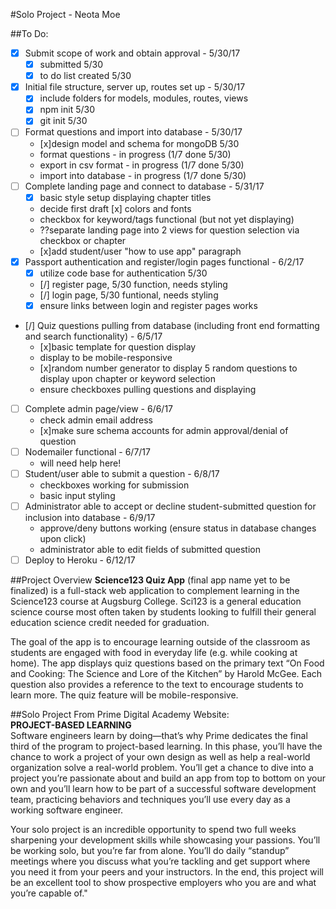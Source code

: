 #Solo Project - Neota Moe

##To Do:  


* [x] Submit scope of work and obtain approval - 5/30/17
	- [x] submitted 5/30
	- [x] to do list created 5/30
* [x] Initial file structure, server up, routes set up - 5/30/17
	- [x] include folders for models, modules, routes, views
	- [x] npm init 5/30
	- [x] git init 5/30
* [ ] Format questions and import into database - 5/30/17 
	- [x]design model and schema for mongoDB 5/30
	- format questions - in progress (1/7 done 5/30)
	- export in csv format - in progress (1/7 done 5/30)
	- import into database -  in progress (1/7 done 5/30)
* [ ] Complete landing page and connect to database - 5/31/17 
	- [x] basic style setup displaying chapter titles
	- decide first draft [x] colors and fonts
	- checkbox for keyword/tags functional (but not yet displaying)
	- ??separate landing page into 2 views for question selection via checkbox or chapter 
	- [x]add student/user "how to use app" paragraph
* [x] Passport authentication and register/login pages functional - 6/2/17 
	- [x] utilize code base for authentication 5/30
	- [/] register page, 5/30 function, needs styling
	- [/] login page, 5/30 funtional, needs styling
	- [x] ensure links between login and register pages works
* [/] Quiz questions pulling from database (including front end formatting and search functionality) - 6/5/17 
	- [x]basic template for question display
	- display to be mobile-responsive
	- [x]random number generator to display 5 random questions to display upon chapter or keyword selection
	- ensure checkboxes pulling questions and displaying
* [ ] Complete admin page/view - 6/6/17   
	- check admin email address
	- [x]make sure schema accounts for admin approval/denial of question
* [ ] Nodemailer functional - 6/7/17
	- will need help here!
* [ ] Student/user able to submit a question - 6/8/17  
	- checkboxes working for submission
	- basic input styling
* [ ] Administrator able to accept or decline student-submitted question for inclusion into database - 6/9/17    
	- approve/deny buttons working (ensure status in database changes upon click)
	- administrator able to edit fields of submitted question
* [ ] Deploy to Heroku - 6/12/17

##Project Overview
**Science123 Quiz App** (final app name yet to be finalized) is a full-stack web application to complement learning in the Science123 course at Augsburg College.  Sci123 is a general education science course most often taken by students looking to fulfill their general education science credit needed for graduation.  

The goal of the app is to encourage learning outside of the classroom as students are engaged with food in everyday life (e.g. while cooking at home).  The app displays quiz questions based on the primary text “On Food and Cooking: The Science and Lore of the Kitchen” by Harold McGee.  Each question also provides a reference to the text to encourage students to learn more.  The quiz feature will be mobile-responsive.

##Solo Project
From Prime Digital Academy Website:   
**PROJECT-BASED LEARNING**   
Software engineers learn by doing—that’s why Prime dedicates the final third of the program to project-based learning. In this phase, you’ll have the chance to work a project of your own design as well as help a real-world organization solve a real-world problem. You’ll get a chance to dive into a project you’re passionate about and build an app from top to bottom on your own and you’ll learn how to be part of a successful software development team, practicing behaviors and techniques you’ll use every day as a working software engineer.    

Your solo project is an incredible opportunity to spend two full weeks sharpening your development skills while showcasing your passions. You’ll be working solo, but you’re far from alone. You’ll do daily “standup” meetings where you discuss what you’re tackling and get support where you need it from your peers and your instructors. In the end, this project will be an excellent tool to show prospective employers who you are and what you’re capable of."


